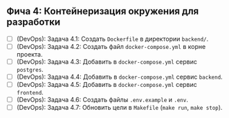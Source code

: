 ## Фича 4: Контейнеризация окружения для разработки
- [ ] (DevOps): Задача 4.1: Создать `Dockerfile` в директории `backend/`.
- [ ] (DevOps): Задача 4.2: Создать файл `docker-compose.yml` в корне проекта.
- [ ] (DevOps): Задача 4.3: Добавить в `docker-compose.yml` сервис `postgres`.
- [ ] (DevOps): Задача 4.4: Добавить в `docker-compose.yml` сервис `backend`.
- [ ] (DevOps): Задача 4.5: Добавить в `docker-compose.yml` сервис `frontend`.
- [ ] (DevOps): Задача 4.6: Создать файлы `.env.example` и `.env`.
- [ ] (DevOps): Задача 4.7: Обновить цели в `Makefile` (`make run`, `make stop`).